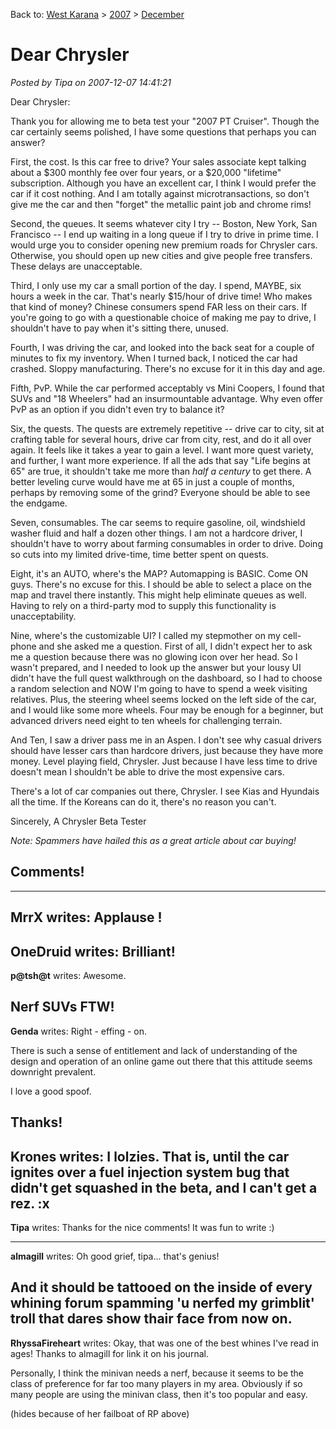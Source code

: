 Back to: [West Karana](/posts/westkarana.md) > [2007](/posts/2007/westkarana.md) > [December](./westkarana.md)
# Dear Chrysler

*Posted by Tipa on 2007-12-07 14:41:21*

Dear Chrysler:

Thank you for allowing me to beta test your "2007 PT Cruiser". Though the car certainly seems polished, I have some questions that perhaps you can answer?

First, the cost. Is this car free to drive? Your sales associate kept talking about a $300 monthly fee over four years, or a $20,000 "lifetime" subscription. Although you have an excellent car, I think I would prefer the car if it cost nothing. And I am totally against microtransactions, so don't give me the car and then "forget" the metallic paint job and chrome rims!

Second, the queues. It seems whatever city I try -- Boston, New York, San Francisco -- I end up waiting in a long queue if I try to drive in prime time. I would urge you to consider opening new premium roads for Chrysler cars. Otherwise, you should open up new cities and give people free transfers. These delays are unacceptable.

Third, I only use my car a small portion of the day. I spend, MAYBE, six hours a week in the car. That's nearly $15/hour of drive time! Who makes that kind of money? Chinese consumers spend FAR less on their cars. If you're going to go with a questionable choice of making me pay to drive, I shouldn't have to pay when it's sitting there, unused.

Fourth, I was driving the car, and looked into the back seat for a couple of minutes to fix my inventory. When I turned back, I noticed the car had crashed. Sloppy manufacturing. There's no excuse for it in this day and age.

Fifth, PvP. While the car performed acceptably vs Mini Coopers, I found that SUVs and "18 Wheelers" had an insurmountable advantage. Why even offer PvP as an option if you didn't even try to balance it?

Six, the quests. The quests are extremely repetitive -- drive car to city, sit at crafting table for several hours, drive car from city, rest, and do it all over again. It feels like it takes a year to gain a level. I want more quest variety, and further, I want more experience. If all the ads that say "Life begins at 65" are true, it shouldn't take me more than *half a century* to get there. A better leveling curve would have me at 65 in just a couple of months, perhaps by removing some of the grind? Everyone should be able to see the endgame.

Seven, consumables. The car seems to require gasoline, oil, windshield washer fluid and half a dozen other things. I am not a hardcore driver, I shouldn't have to worry about farming consumables in order to drive. Doing so cuts into my limited drive-time, time better spent on quests.

Eight, it's an AUTO, where's the MAP? Automapping is BASIC. Come ON guys. There's no excuse for this. I should be able to select a place on the map and travel there instantly. This might help eliminate queues as well. Having to rely on a third-party mod to supply this functionality is unacceptability.

Nine, where's the customizable UI? I called my stepmother on my cell-phone and she asked me a question. First of all, I didn't expect her to ask me a question because there was no glowing icon over her head. So I wasn't prepared, and I needed to look up the answer but your lousy UI didn't have the full quest walkthrough on the dashboard, so I had to choose a random selection and NOW I'm going to have to spend a week visiting relatives. Plus, the steering wheel seems locked on the left side of the car, and I would like some more wheels. Four may be enough for a beginner, but advanced drivers need eight to ten wheels for challenging terrain.

And Ten, I saw a driver pass me in an Aspen. I don't see why casual drivers should have lesser cars than hardcore drivers, just because they have more money. Level playing field, Chrysler. Just because I have less time to drive doesn't mean I shouldn't be able to drive the most expensive cars.

There's a lot of car companies out there, Chrysler. I see Kias and Hyundais all the time. If the Koreans can do it, there's no reason you can't.

Sincerely,
A Chrysler Beta Tester

*Note: Spammers have hailed this as a great article about car buying!*


## Comments!
---
**MrrX** writes: Applause !
---
**OneDruid** writes: Brilliant!
---
**p@tsh@t** writes: Awesome.

Nerf SUVs FTW!
---
**Genda** writes: Right - effing - on.

There is such a sense of entitlement and lack of understanding of the design and operation of an online game out there that this attitude seems downright prevalent. 

I love a good spoof.

Thanks!
---
**Krones** writes: I lolzies. That is, until the car ignites over a fuel injection system bug that didn't get squashed in the beta, and I can't get a rez. :x
---
**Tipa** writes: Thanks for the nice comments! It was fun to write :)



---
**almagill** writes: Oh good grief, tipa... that's genius!

And it should be tattooed on the inside of every whining forum spamming 'u nerfed my grimblit' troll that dares show thair face from now on.
---
**RhyssaFireheart** writes: Okay, that was one of the best whines I've read in ages! Thanks to almagill for link it on his journal. 

Personally, I think the minivan needs a nerf, because it seems to be the class of preference for far too many players in my area. Obviously if so many people are using the minivan class, then it's too popular and easy. 

(hides because of her failboat of RP above)
